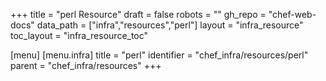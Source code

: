 +++
title = "perl Resource"
draft = false
robots = ""
gh_repo = "chef-web-docs"
data_path = ["infra","resources","perl"]
layout = "infra_resource"
toc_layout = "infra_resource_toc"

[menu]
  [menu.infra]
    title = "perl"
    identifier = "chef_infra/resources/perl"
    parent = "chef_infra/resources"
+++

<!-- The contents of this page are automatically generated from the perl.yaml file in the data directory. -->
<!-- To suggest a change, edit the https://github.com/chef/chef/blob/main/lib/chef/resource/perl.rb file
      and submit a pull request to the https://github.com/chef/chef repository. -->
